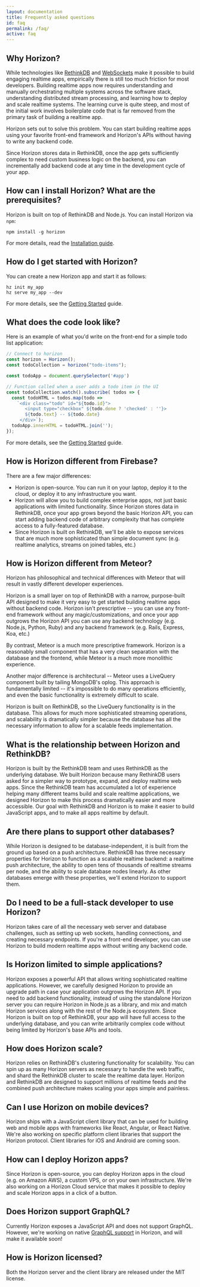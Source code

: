 ```yaml
---
layout: documentation
title: Frequently asked questions
id: faq
permalink: /faq/
active: faq
---
```


## Why Horizon?

While technologies like [RethinkDB](http://www.rethinkdb.com) and
[WebSockets](https://en.wikipedia.org/wiki/WebSocket) make it possible to build
engaging realtime apps, empirically there is still too much friction for most
developers. Building realtime apps now requires understanding and manually
orchestrating multiple systems across the software stack, understanding
distributed stream processing, and learning how to deploy and scale realtime systems. The
learning curve is quite steep, and most of the initial work involves boilerplate
code that is far removed from the primary task of building a realtime app.

Horizon sets out to solve this problem. You can start building
realtime apps using your favorite front-end framework and Horizon's
APIs without having to write any backend code.

Since Horizon stores data in RethinkDB, once the app gets sufficiently
complex to need custom business logic on the backend, you can
incrementally add backend code at any time in the development cycle of
your app.

## How can I install Horizon? What are the prerequisites? ##

Horizon is built on top of RethinkDB and Node.js. You can install Horizon via `npm`:

    npm install -g horizon

For more details, read the [Installation guide][ig].

[ig]: /install

## How do I get started with Horizon? ##

You can create a new Horizon app and start it as follows:

    hz init my_app
    hz serve my_app --dev

For more details, see the [Getting Started][gs] guide.

[gs]: /docs/getting-started

## What does the code look like? ##

Here is an example of what you'd write on the front-end for a simple todo list application:

```js
// Connect to horizon
const horizon = Horizon();
const todoCollection = horizon("todo-items");

const todoApp = document.querySelector('#app')

// Function called when a user adds a todo item in the UI
const todoCollection.watch().subscribe( todos => {
  const todoHTML = todos.map(todo =>
    `<div class="todo" id="${todo.id}">
       <input type="checkbox" ${todo.done ? 'checked' : ''}>
       ${todo.text} -- ${todo.date}
     </div>`);
  todoApp.innerHTML = todoHTML.join('');
});
```

For more details, see the [Getting Started][gs] guide.

## How is Horizon different from Firebase? ##

There are a few major differences:

- Horizon is open-source. You can run it on your laptop, deploy it to
  the cloud, or deploy it to any infrastructure you want.
- Horizon will allow you to build complex enterprise apps, not just
  basic applications with limited functionality. Since Horizon stores
  data in RethinkDB, once your app grows beyond the basic Horizon API,
  you can start adding backend code of arbitrary complexity that has
  complete access to a fully-featured database.
- Since Horizon is built on RethinkDB, we'll be able to expose services
  that are much more sophisticated than simple document sync
  (e.g. realtime analytics, streams on joined tables, etc.)

## How is Horizon different from Meteor? ##

Horizon has philosophical and technical differences with Meteor that
will result in vastly different developer experiences.

Horizon is a small layer on top of RethinkDB with a narrow,
purpose-built API designed to make it very easy to get started
building realtime apps without backend code. Horizon isn't prescriptive
-- you can use any front-end framework without any
magic/customizations, and once your app outgrows the Horizon API you
can use any backend technology (e.g. Node.js, Python, Ruby) and any
backend framework (e.g. Rails, Express, Koa, etc.)

By contrast, Meteor is a much more prescriptive framework. Horizon is a
reasonably small component that has a very clean separation with the
database and the frontend, while Meteor is a much more monolithic
experience.

Another major difference is architectural -- Meteor uses a LiveQuery
component built by tailing MongoDB's oplog. This approach is
fundamentally limited -- it's impossible to do many operations
efficiently, and even the basic functionality is extremely difficult
to scale.

Horizon is built on RethinkDB, so the LiveQuery functionality is in the
database. This allows for much more sophisticated streaming operations,
and scalability is dramatically simpler because the database has all
the necessary information to allow for a scalable feeds implementation.

## What is the relationship between Horizon and RethinkDB? ##

Horizon is built by the RethinkDB team and uses RethinkDB as the
underlying database. We built Horizon because many RethinkDB users
asked for a simpler way to prototype, expand, and deploy realtime web
apps. Since the RethinkDB team has accumulated a lot of experience
helping many different teams build and scale realtime applications, we
designed Horizon to make this process dramatically easier and more
accessible. Our goal with RethinkDB and Horizon is to make it easier
to build JavaScript apps, and to make all apps realtime by default.

## Are there plans to support other databases? ##

While Horizon is designed to be database-independent, it is built from
the ground up based on a push architecture. RethinkDB has three
necessary properties for Horizon to function as a scalable realtime
backend: a realtime push architecture, the ability to open tens of
thousands of realtime streams per node, and the ability to scale
database nodes linearly. As other databases emerge with these
properties, we'll extend Horizon to support them.

## Do I need to be a full-stack developer to use Horizon? ##

Horizon takes care of all the necessary web server and database
challenges, such as setting up web sockets, handling connections, and
creating necessary endpoints. If you're a front-end developer, you can
use Horizon to build modern realtime apps without writing any backend
code.

## Is Horizon limited to simple applications? ##

Horizon exposes a powerful API that allows writing sophisticated
realtime applications. However, we carefully designed Horizon to
provide an upgrade path in case your application outgrows the Horizon
API. If you need to add backend functionality, instead of using the
standalone Horizon server you can require Horizon in Node.js as a
library, and mix and match Horizon services along with the rest of the
Node.js ecosystem. Since Horizon is built on top of RethinkDB, your
app will have full access to the underlying database, and you can
write arbitrarily complex code without being limited by Horizon's base
APIs and tools.

## How does Horizon scale? ##

Horizon relies on RethinkDB's clustering functionality for
scalability. You can spin up as many Horizon servers as necessary to
handle the web traffic, and shard the RethinkDB cluster to scale the
realtime data layer. Horizon and RethinkDB are designed to support
millions of realtime feeds and the combined push architecture makes
scaling your apps simple and painless.

## Can I use Horizon on mobile devices? ##

Horizon ships with a JavaScript client library that can be used for
building web and mobile apps with frameworks like React, Angular, or
React Native. We're also working on specific platform client libraries
that support the Horizon protocol. Client libraries for iOS and
Android are coming soon.

## How can I deploy Horizon apps? ##

Since Horizon is open-source, you can deploy Horizon apps in the cloud
(e.g. on Amazon AWS), a custom VPS, or on your own
infrastructure. We're also working on a Horizon Cloud service that
makes it possible to deploy and scale Horizon apps in a click of a
button.

## Does Horizon support GraphQL? ##

Currently Horizon exposes a JavaScript API and does not support
GraphQL. However, we're working on native [GraphQL
support](https://github.com/rethinkdb/horizon/issues/125) in Horizon,
and will make it available soon!

## How is Horizon licensed? ##

Both the Horizon server and the client library are released under the
MIT license.

